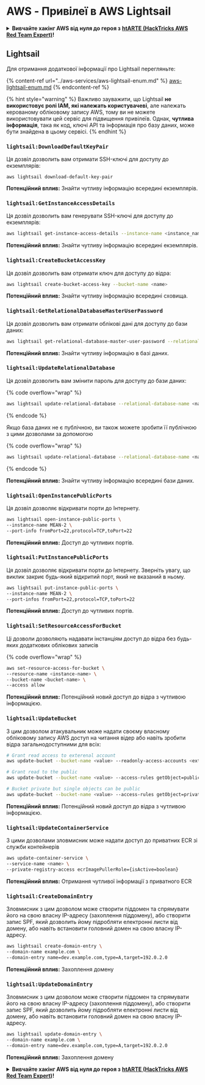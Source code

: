 # AWS - Привілеї в AWS Lightsail

<details>

<summary><strong>Вивчайте хакінг AWS від нуля до героя з</strong> <a href="https://training.hacktricks.xyz/courses/arte"><strong>htARTE (HackTricks AWS Red Team Expert)</strong></a><strong>!</strong></summary>

Інші способи підтримки HackTricks:

* Якщо ви хочете побачити вашу **компанію в рекламі на HackTricks** або **завантажити HackTricks у форматі PDF**, перевірте [**ПЛАНИ ПІДПИСКИ**](https://github.com/sponsors/carlospolop)!
* Отримайте [**офіційний PEASS & HackTricks мерч**](https://peass.creator-spring.com)
* Відкрийте для себе [**Сім'ю PEASS**](https://opensea.io/collection/the-peass-family), нашу колекцію ексклюзивних [**NFT**](https://opensea.io/collection/the-peass-family)
* **Приєднуйтесь до** 💬 [**групи Discord**](https://discord.gg/hRep4RUj7f) або [**групи телеграм**](https://t.me/peass) або **слідкуйте** за нами на **Twitter** 🐦 [**@hacktricks_live**](https://twitter.com/hacktricks_live)**.**
* **Поділіться своїми хакерськими трюками, надсилайте PR до** [**HackTricks**](https://github.com/carlospolop/hacktricks) **і** [**HackTricks Cloud**](https://github.com/carlospolop/hacktricks-cloud) **репозиторіїв на GitHub**.

</details>

## Lightsail

Для отримання додаткової інформації про Lightsail перегляньте:

{% content-ref url="../aws-services/aws-lightsail-enum.md" %}
[aws-lightsail-enum.md](../aws-services/aws-lightsail-enum.md)
{% endcontent-ref %}

{% hint style="warning" %}
Важливо зауважити, що Lightsail **не використовує ролі IAM, які належать користувачеві**, але належать керованому обліковому запису AWS, тому ви не можете використовувати цей сервіс для підвищення привілеїв. Однак, **чутлива інформація**, така як код, ключі API та інформація про базу даних, може бути знайдена в цьому сервісі.
{% endhint %}

### `lightsail:DownloadDefaultKeyPair`

Ця дозвіл дозволить вам отримати SSH-ключі для доступу до екземплярів:
```
aws lightsail download-default-key-pair
```
**Потенційний вплив:** Знайти чутливу інформацію всередині екземплярів.

### `lightsail:GetInstanceAccessDetails`

Ця дозвіл дозволить вам генерувати SSH-ключі для доступу до екземплярів:
```bash
aws lightsail get-instance-access-details --instance-name <instance_name>
```
**Потенційний вплив:** Знайти чутливу інформацію всередині екземплярів.

### `lightsail:CreateBucketAccessKey`

Ця дозвіл дозволить вам отримати ключ для доступу до відра:
```bash
aws lightsail create-bucket-access-key --bucket-name <name>
```
**Потенційний вплив:** Знайти чутливу інформацію всередині сховища.

### `lightsail:GetRelationalDatabaseMasterUserPassword`

Ця дозвіл дозволить вам отримати облікові дані для доступу до бази даних:
```bash
aws lightsail get-relational-database-master-user-password --relational-database-name <name>
```
**Потенційний вплив:** Знайти чутливу інформацію в базі даних.

### `lightsail:UpdateRelationalDatabase`

Ця дозвіл дозволить вам змінити пароль для доступу до бази даних:

{% code overflow="wrap" %}
```bash
aws lightsail update-relational-database --relational-database-name <name> --master-user-password <strong_new_password>
```
{% endcode %}

Якщо база даних не є публічною, ви також можете зробити її публічною з цими дозволами за допомогою

{% code overflow="wrap" %}
```bash
aws lightsail update-relational-database --relational-database-name <name> --publicly-accessible
```
{% endcode %}

**Потенційний вплив:** Знайти чутливу інформацію всередині бази даних.

### `lightsail:OpenInstancePublicPorts`

Ця дозвіл дозволяє відкривати порти до Інтернету.
```bash
aws lightsail open-instance-public-ports \
--instance-name MEAN-2 \
--port-info fromPort=22,protocol=TCP,toPort=22
```
**Потенційний вплив:** Доступ до чутливих портів.

### `lightsail:PutInstancePublicPorts`

Ця дозвіл дозволяє відкривати порти до Інтернету. Зверніть увагу, що виклик закриє будь-який відкритий порт, який не вказаний в ньому.
```bash
aws lightsail put-instance-public-ports \
--instance-name MEAN-2 \
--port-infos fromPort=22,protocol=TCP,toPort=22
```
**Потенційний вплив:** Доступ до чутливих портів.

### `lightsail:SetResourceAccessForBucket`

Ці дозволи дозволяють надавати інстанціям доступ до відра без будь-яких додаткових облікових записів

{% code overflow="wrap" %}
```bash
aws set-resource-access-for-bucket \
--resource-name <instance-name> \
--bucket-name <bucket-name> \
--access allow
```
**Потенційний вплив:** Потенційний новий доступ до відра з чутливою інформацією.

### `lightsail:UpdateBucket`

З цим дозволом атакувальник може надати своєму власному обліковому запису AWS доступ на читання відер або навіть зробити відра загальнодоступними для всіх:
```bash
# Grant read access to exterenal account
aws update-bucket --bucket-name <value> --readonly-access-accounts <external_account>

# Grant read to the public
aws update-bucket --bucket-name <value> --access-rules getObject=public,allowPublicOverrides=true

# Bucket private but single objects can be public
aws update-bucket --bucket-name <value> --access-rules getObject=private,allowPublicOverrides=true
```
**Потенційний вплив:** Потенційний новий доступ до відра з чутливою інформацією.

### `lightsail:UpdateContainerService`

З цими дозволами зловмисник може надати доступ до приватних ECR зі служби контейнерів
```bash
aws update-container-service \
--service-name <name> \
--private-registry-access ecrImagePullerRole={isActive=boolean}
```
**Потенційний вплив:** Отримання чутливої інформації з приватного ECR

### `lightsail:CreateDomainEntry`

Зловмисник з цим дозволом може створити піддомен та спрямувати його на свою власну IP-адресу (захоплення піддомену), або створити запис SPF, який дозволить йому підробляти електронні листи від домену, або навіть встановити головний домен на свою власну IP-адресу.
```bash
aws lightsail create-domain-entry \
--domain-name example.com \
--domain-entry name=dev.example.com,type=A,target=192.0.2.0
```
**Потенційний вплив:** Захоплення домену

### `lightsail:UpdateDomainEntry`

Зловмисник з цим дозволом може створити піддомен та спрямувати його на свою власну IP-адресу (захоплення піддомену), або створити запис SPF, який дозволить йому підробляти електронні листи від домену, або навіть встановити головний домен на свою власну IP-адресу.
```bash
aws lightsail update-domain-entry \
--domain-name example.com \
--domain-entry name=dev.example.com,type=A,target=192.0.2.0
```
**Потенційний вплив:** Захоплення домену

<details>

<summary><strong>Вивчайте хакінг AWS від нуля до героя з</strong> <a href="https://training.hacktricks.xyz/courses/arte"><strong>htARTE (HackTricks AWS Red Team Expert)</strong></a><strong>!</strong></summary>

Інші способи підтримки HackTricks:

* Якщо ви хочете побачити свою **компанію рекламовану на HackTricks** або **завантажити HackTricks у форматі PDF**, перевірте [**ПЛАНИ ПІДПИСКИ**](https://github.com/sponsors/carlospolop)!
* Отримайте [**офіційний PEASS & HackTricks мерч**](https://peass.creator-spring.com)
* Відкрийте для себе [**Сім'ю PEASS**](https://opensea.io/collection/the-peass-family), нашу колекцію ексклюзивних [**NFT**](https://opensea.io/collection/the-peass-family)
* **Приєднуйтесь до** 💬 [**групи Discord**](https://discord.gg/hRep4RUj7f) або [**групи telegram**](https://t.me/peass) або **слідкуйте** за нами на **Twitter** 🐦 [**@hacktricks_live**](https://twitter.com/hacktricks_live)**.**
* **Поділіться своїми хакерськими трюками, надсилайте PR до** [**HackTricks**](https://github.com/carlospolop/hacktricks) **і** [**HackTricks Cloud**](https://github.com/carlospolop/hacktricks-cloud) **репозиторіїв на GitHub.**

</details>

